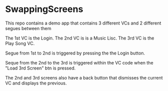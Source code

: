# SwappingScreens
This repo contains a demo app that contains 3 different VCs and 2 different segues between them

The 1st VC is the Login. The 2nd VC is is a Music Lisc.  The 3rd VC is the Play Song VC.

Segue from 1st to 2nd is triggered by pressing the the Login button.

Seque from the 2nd to the 3rd is triggered within the VC code when the "Load 3rd Screen" btn is pressed.

The 2nd and 3rd screens also have a back button that dismisses the current VC and displays the previous.
